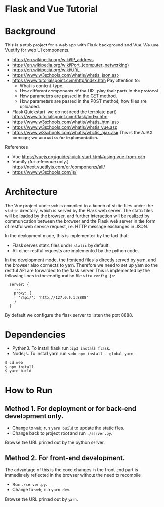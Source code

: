 Flask and Vue Tutorial
======================

# Background

This is a stub project for a web app with Flask background and
Vue.  We use Vuetify for web UI components.

- https://en.wikipedia.org/wiki/IP_address
- https://en.wikipedia.org/wiki/Port_(computer_networking)
- https://en.wikipedia.org/wiki/URL
- https://www.w3schools.com/whatis/whatis_json.asp
- https://www.tutorialspoint.com/http/index.htm
  Pay attention to:
  * What is content-type.
  * How different components of the URL play their parts in the
	protocol.
  * How parameters are passed in the GET method.
  * How parameters are passed in the POST method; how files are
	uploaded.
- Flask Quickstart (we do not need the template part): https://www.tutorialspoint.com/flask/index.htm
- https://www.w3schools.com/whatis/whatis_html.asp
- https://www.w3schools.com/whatis/whatis_vue.asp
- https://www.w3schools.com/whatis/whatis_ajax.asp
  This is the AJAX concept; we use `axios` for implementation.

References

- Vue https://vuejs.org/guide/quick-start.html#using-vue-from-cdn
- Vuetify (for reference only.) https://next.vuetifyjs.com/en/components/all/
- https://www.w3schools.com/js/


# Architecture

The Vue project under `web` is compiled to a bunch of static files under
the `static` directory, which is served by the Flask web server.
The static files will be loaded by the browser, and further interaction
will be realized by communication between the browser and the Flask
web server in the form of restful web service request, i.e. HTTP message
exchanges in JSON.

In the deployment mode, this is implemented by the fact that:
- Flask serves static files under `static` by default.
- All other restful requests are implemented by the python code.

In the development mode, the frontend files is directly served by yarn,
and the browser also connects to yarn.  Therefore we need to set up yarn
so the restful API are forwarded to the flask server.  This is
implemented by the following lines in the configuration file
`vite.config.js`:

```
  server: {
    ...
    proxy: {
      '/api/': 'http://127.0.0.1:8888'
    }
  }
```

By default we configure the flask server to listen the port 8888.

# Dependencies

- Python3.  To install flask run `pip3 install flask`.
- Node.js.  To install yarn run `sudo npm install --global yarn`.

```
$ cd web
$ npm install
$ yarn build
```


# How to Run

## Method 1. For deployment or for back-end development only.

- Change to `web`; run `yarn build` to update the static files.
- Change back to project root and run `./server.py`.

Browse the URL printed out by the python server.

## Method 2. For front-end development.

The advantage of this is the code changes in the front-end part
is immediately reflected in the browser without the need to recompile.

- Run `./server.py`.
- Change to `web`; run `yarn dev`.

Browse the URL printed out by `yarn`.


